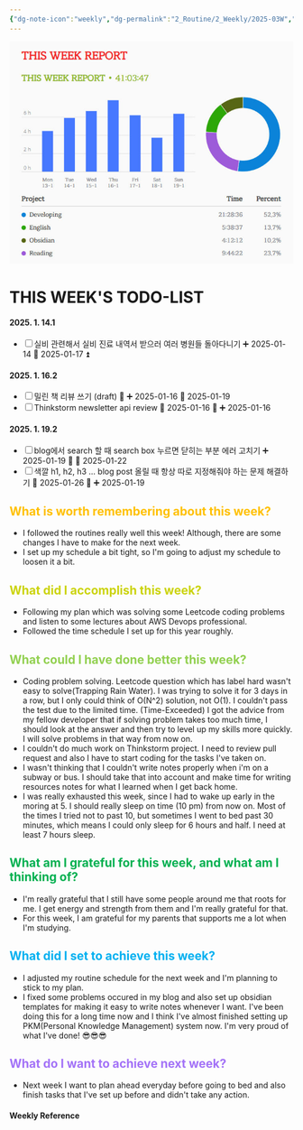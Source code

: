 ```yaml
---
{"dg-note-icon":"weekly","dg-permalink":"2_Routine/2_Weekly/2025-03W","created-date":"2025-01-19 5:30:32 pm","date":"2025-01-19","type":"weekly","tags":["weekly-routine"],"aliases":null,"dg-publish":true,"permalink":"/2_Routine/2_Weekly/2025-03W/","dgPassFrontmatter":true,"noteIcon":"weekly"}
---
```



![Utilities/Images/Pasted image 20250119174659.jpeg](/img/user/Utilities/Images/Pasted%20image%2020250119174659.jpeg)

# THIS WEEK'S TODO-LIST
<div><h4>2025. 1. 14.<span class="dataview small-text">1</span></h4><div class="dataview result-group"><ul class="contains-task-list"><li data-task=" " class="dataview task-list-item"><input type="checkbox" class="dataview task-list-item-checkbox"><span>실비 관련해서 실비 진료 내역서 받으러 여러 병원들 돌아다니기 ➕ 2025-01-14 📅 2025-01-17 ⏫</span></li></ul></div><h4>2025. 1. 16.<span class="dataview small-text">2</span></h4><div class="dataview result-group"><ul class="contains-task-list"><li data-task=" " class="dataview task-list-item"><input type="checkbox" class="dataview task-list-item-checkbox"><span>밀린 책 리뷰 쓰기 (draft) 🔺 ➕ 2025-01-16 📅 2025-01-19</span></li><li data-task=" " class="dataview task-list-item"><input type="checkbox" class="dataview task-list-item-checkbox"><span>Thinkstorm newsletter api review 📅 2025-01-16 🔺 ➕ 2025-01-16</span></li></ul></div><h4>2025. 1. 19.<span class="dataview small-text">2</span></h4><div class="dataview result-group"><ul class="contains-task-list"><li data-task=" " class="dataview task-list-item"><input type="checkbox" class="dataview task-list-item-checkbox"><span>blog에서 search 할 때 search box 누르면 닫히는 부분 에러 고치기 ➕ 2025-01-19 🔺 📅 2025-01-22</span></li><li data-task=" " class="dataview task-list-item"><input type="checkbox" class="dataview task-list-item-checkbox"><span>색깔 h1, h2, h3 ... blog post 올릴 때 항상 따로 지정해줘야 하는 문제 해결하기 📅 2025-01-26 🔼 ➕ 2025-01-19</span></li></ul></div></div>

## <font color="#ffc000">What is worth remembering about this week?</font>

-  I followed the routines really well this week! Although, there are some changes I have to make for the next week. 
- I set up my schedule a bit tight, so I'm going to adjust my schedule to loosen it a bit.
## <font color="#cbd30b">What did I accomplish this week?</font>

- Following my plan which was solving some Leetcode coding problems and listen to some lectures about AWS Devops professional. 
- Followed the time schedule I set up for this year roughly.
## <font color="#92d050">What could I have done better this week?</font>
- Coding problem solving. Leetcode question which has label hard wasn't easy to solve(Trapping Rain Water). I was trying to solve it for 3 days in a row, but I only could think of O(N^2) solution, not O(1). I couldn't pass the test due to the limited time. (Time-Exceeded) I got the advice from my fellow developer that if solving problem takes too much time, I should look at the answer and then try to level up my skills more quickly. I will solve problems in that way from now on.
- I couldn't do much work on Thinkstorm project. I need to review pull request and also I have to start coding for the tasks I've taken on.
- I wasn't thinking that I couldn't write notes properly when i'm on a subway or bus. I should take that into account and make time for writing resources notes for what I learned when I get back home. 
- I was really exhausted this week, since I had to wake up early in the moring at 5. I should really sleep on time (10 pm) from now on. Most of the times I tried not to past 10, but sometimes I went to bed past 30 minutes, which means I could only sleep for 6 hours and half. I need at least 7 hours sleep.

## <font color="#00b050">What am I grateful for this week, and what am I thinking of?</font>
- I'm really grateful that I still have some people around me that roots for me. I get energy and strength from them and I'm really grateful for that. 
- For this week, I am grateful for my parents that supports me a lot when I'm studying. 

## <font color="#00b0f0">What did I set to achieve this week?</font>
- I adjusted my routine schedule for the next week and I'm planning to stick to my plan. 
- I fixed some problems occured in my blog and also set up obsidian templates for making it easy to write notes whenever I want. I've been doing this for a long time now and I think I've almost finished setting up PKM(Personal Knowledge Management) system now. I'm very proud of what I've done! 😎😎😎

## <font color="#a372f7">What do I want to achieve next week?</font>
- Next week I want to plan ahead everyday before going to bed and also finish tasks that I've set up before and didn't take any action. 





#### Weekly Reference

